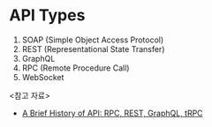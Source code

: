 # API Types

1. SOAP (Simple Object Access Protocol)
2. REST (Representational State Transfer)
3. GraphQL
4. RPC (Remote Procedure Call)
5. WebSocket

<참고 자료>

- [A Brief History of API: RPC, REST, GraphQL, tRPC](https://dev.to/zenstack/a-brief-history-of-api-rpc-rest-graphql-trpc-fme)
